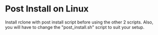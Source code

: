 # Post Install on Linux

Install rclone with post install script before using the other 2 scripts. Also, you will have to change the "post_install.sh" script to suit your setup.
